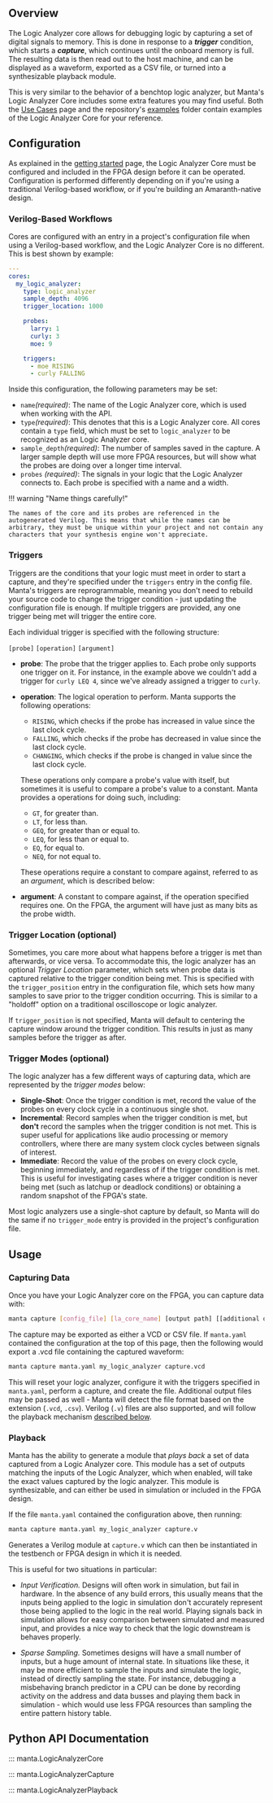 ## Overview
The Logic Analyzer core allows for debugging logic by capturing a set of digital signals to memory. This is done in response to a ___trigger___ condition, which starts a ___capture___, which continues until the onboard memory is full. The resulting data is then read out to the host machine, and can be displayed as a waveform, exported as a CSV file, or turned into a synthesizable playback module.

This is very similar to the behavior of a benchtop logic analyzer, but Manta's Logic Analyzer Core includes some extra features you may find useful. Both the [Use Cases](../use_cases) page and the repository's [examples](https://github.com/fischermoseley/manta/tree/main/examples) folder contain examples of the Logic Analyzer Core for your reference.




## Configuration

As explained in the [getting started](../getting_started) page, the Logic Analyzer Core must be configured and included in the FPGA design before it can be operated. Configuration is performed differently depending on if you're using a traditional Verilog-based workflow, or if you're building an Amaranth-native design.

### Verilog-Based Workflows

Cores are configured with an entry in a project's configuration file when using a Verilog-based workflow, and the Logic Analyzer Core is no different. This is best shown by example:

```yaml
---
cores:
  my_logic_analyzer:
    type: logic_analyzer
    sample_depth: 4096
    trigger_location: 1000

    probes:
      larry: 1
      curly: 3
      moe: 9

    triggers:
      - moe RISING
      - curly FALLING
```
Inside this configuration, the following parameters may be set:

- `name`_(required)_: The name of the Logic Analyzer core, which is used when working with the API.
- `type`_(required)_: This denotes that this is a Logic Analyzer core. All cores contain a `type` field, which must be set to `logic_analyzer` to be recognized as an Logic Analyzer core.
- `sample_depth`_(required)_: The number of samples saved in the capture. A larger sample depth will use more FPGA resources, but will show what the probes are doing over a longer time interval.
- `probes` _(required)_: The signals in your logic that the Logic Analyzer connects to. Each probe is specified with a name and a width.

!!! warning "Name things carefully!"

    The names of the core and its probes are referenced in the autogenerated Verilog. This means that while the names can be arbitrary, they must be unique within your project and not contain any characters that your synthesis engine won't appreciate.

### Triggers
Triggers are the conditions that your logic must meet in order to start a capture, and they're specified under the `triggers` entry in the config file. Manta's triggers are reprogrammable, meaning you don't need to rebuild your source code to change the trigger condition - just updating the configuration file is enough. If multiple triggers are provided, any one trigger being met will trigger the entire core.

Each individual trigger is specified with the following structure:

`[probe]` `[operation]` `[argument]`

- __probe__: The probe that the trigger applies to. Each probe only supports one trigger on it. For instance, in the example above we couldn't add a trigger for `curly LEQ 4`, since we've already assigned a trigger to `curly`.

- __operation__: The logical operation to perform. Manta supports the following operations:
    - `RISING`, which checks if the probe has increased in value since the last clock cycle.
    - `FALLING`, which checks if the probe has decreased in value since the last clock cycle.
    - `CHANGING`, which checks if the probe is changed in value since the last clock cycle.

    These operations only compare a probe's value with itself, but sometimes it is useful to compare a probe's value to a constant. Manta provides a operations for doing such, including:

    - `GT`,  for greater than.
    - `LT`,  for less than.
    - `GEQ`, for greater than or equal to.
    - `LEQ`, for less than or equal to.
    - `EQ`, for equal to.
    - `NEQ`, for not equal to.

    These operations require a constant to compare against, referred to as an _argument_, which is described below:

- __argument__: A constant to compare against, if the operation specified requires one. On the FPGA, the argument will have just as many bits as the probe width.


### Trigger Location (optional)
Sometimes, you care more about what happens before a trigger is met than afterwards, or vice versa. To accommodate this, the logic analyzer has an optional _Trigger Location_ parameter, which sets when probe data is captured relative to the trigger condition being met. This is specified with the `trigger_position` entry in the configuration file, which sets how many samples to save prior to the trigger condition occurring. This is similar to a "holdoff" option on a traditional oscilloscope or logic analyzer.

If `trigger_position` is not specified, Manta will default to centering the capture window around the trigger condition. This results in just as many samples before the trigger as after.

### Trigger Modes (optional)
The logic analyzer has a few different ways of capturing data, which are represented by the _trigger modes_ below:

- __Single-Shot__: Once the trigger condition is met, record the value of the probes on every clock cycle in a continuous single shot.
- __Incremental__: Record samples when the trigger condition is met, but __don't__ record the samples when the trigger condition is not met. This is super useful for applications like audio processing or memory controllers, where there are many system clock cycles between signals of interest.
- __Immediate__: Record the value of the probes on every clock cycle, beginning immediately, and regardless of if the trigger condition is met. This is useful for investigating cases where a trigger condition is never being met (such as latchup or deadlock conditions) or obtaining a random snapshot of the FPGA's state.

Most logic analyzers use a single-shot capture by default, so Manta will do the same if no `trigger_mode` entry is provided in the project's configuration file.

## Usage

### Capturing Data

Once you have your Logic Analyzer core on the FPGA, you can capture data with:

```bash
manta capture [config_file] [la_core_name] [output path] [[additional output paths]...]
```
The capture may be exported as either a VCD or CSV file. If `manta.yaml` contained the configuration at the top of this page, then the following would export a .vcd file containing the captured waveform:

```bash
manta capture manta.yaml my_logic_analyzer capture.vcd
```

This will reset your logic analyzer, configure it with the triggers specified in `manta.yaml`, perform a capture, and create the file. Additional output files may be passed as well - Manta will detect the file format based on the extension (`.vcd`, `.csv`). Verilog (`.v`) files are also supported, and will follow the playback mechanism [described below](#playback).


### Playback

Manta has the ability to generate a module that _plays back_ a set of data captured from a Logic Analyzer core. This module has a set of outputs matching the inputs of the Logic Analyzer, which when enabled, will take the exact values captured by the logic analyzer. This module is synthesizable, and can either be used in simulation or included in the FPGA design.

If the file `manta.yaml` contained the configuration above, then running:
```bash
manta capture manta.yaml my_logic_analyzer capture.v
```

Generates a Verilog module at `capture.v` which can then be instantiated in the testbench or FPGA design in which it is needed.

This is useful for two situations in particular:

- _Input Verification._ Designs will often work in simulation, but fail in hardware. In the absence of any build errors, this usually means that the inputs being applied to the logic in simulation don't accurately represent those being applied to the logic in the real world. Playing signals back in simulation allows for easy comparison between simulated and measured input, and provides a nice way to check that the logic downstream is behaves properly.

- _Sparse Sampling._ Sometimes designs will have a small number of inputs, but a huge amount of internal state. In situations like these, it may be more efficient to sample the inputs and simulate the logic, instead of directly sampling the state. For instance, debugging a misbehaving branch predictor in a CPU can be done by recording activity on the address and data busses and playing them back in simulation - which would use less FPGA resources than sampling the entire pattern history table.

## Python API Documentation

::: manta.LogicAnalyzerCore

::: manta.LogicAnalyzerCapture

::: manta.LogicAnalyzerPlayback